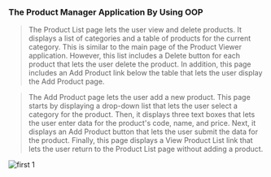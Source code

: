 ### The Product Manager Application By Using OOP 

> The Product List page lets the user view and delete products. It displays a list of categories and a table of products for the current category. This is similar to the main page of the Product Viewer application. However, this list includes a Delete button for each product that lets the user delete the product. In addition, this page includes an Add Product link below the table that lets the user display the Add Product page.

> The Add Product page lets the user add a new product. This page starts by displaying a drop-down list that lets the user select a category for the product. Then, it displays three text boxes that lets the user enter data for the product's code, name, and price. Next, it displays an Add Product button that lets the user submit the data for the product. Finally, this page displays a View Product List link that lets the user return to the Product List page without adding a product.

![first 1](https://user-images.githubusercontent.com/29811601/51920722-3dee7a00-23e6-11e9-820f-26bfe74756fb.png)
 

 
